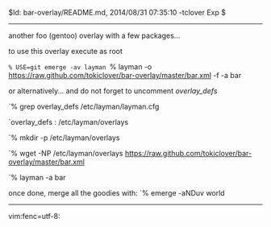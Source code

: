 $Id: bar-overlay/README.md, 2014/08/31 07:35:10 -tclover Exp $

---

another foo (gentoo) overlay with a few packages...

to use this overlay execute as root

`% USE=git emerge -av layman
`% layman -o https://raw.github.com/tokiclover/bar-overlay/master/bar.xml -f -a bar

or alternatively... and do not forget to uncomment *overlay_defs*

`% grep overlay_defs /etc/layman/layman.cfg

`overlay_defs : /etc/layman/overlays

`% mkdir -p /etc/layman/overlays

`% wget -NP /etc/layman/overlays https://raw.github.com/tokiclover/bar-overlay/master/bar.xml

`% layman -a bar

once done, merge all the goodies with: `% emerge -aNDuv world

---

vim:fenc=utf-8:

